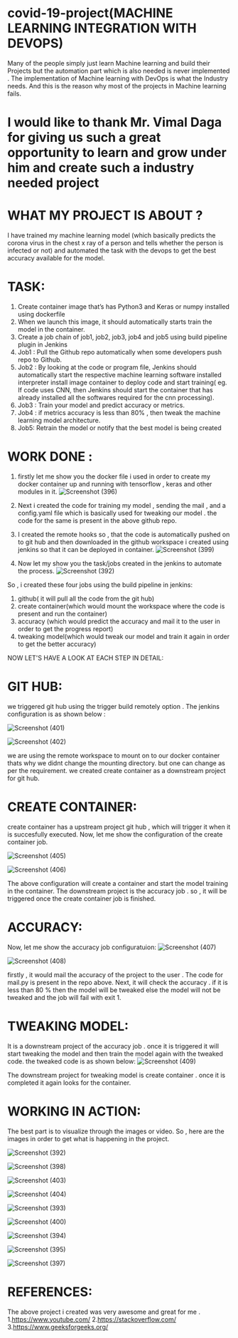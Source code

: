 # covid-19-project(MACHINE LEARNING INTEGRATION WITH DEVOPS)
Many of the people simply just learn Machine learning and build their Projects but the automation part which is also needed is never implemented . The implementation of Machine learning with DevOps is what the Industry needs. 
And this is the reason why most of the projects in Machine learning fails.
# I would like to thank Mr. Vimal Daga for giving us such a great opportunity to learn and grow under him and create such a industry needed project

# WHAT MY PROJECT IS ABOUT ?
I have trained my machine learning model (which basically predicts the corona virus in the chest x ray of a person and tells whether the person is infected or not) and automated the task with the devops to get the best accuracy available for the model.

# TASK:
1. Create container image that’s has Python3 and Keras or numpy installed using dockerfile
2. When we launch this image, it should automatically starts train the model in the container.
3. Create a job chain of job1, job2, job3, job4 and job5 using build pipeline plugin in Jenkins
4. Job1 : Pull the Github repo automatically when some developers push repo to Github.
5. Job2 : By looking at the code or program file, Jenkins should automatically start the respective machine learning software installed interpreter install image container to deploy code and start training( eg. If code uses CNN, then Jenkins should start the container that has already installed all the softwares required for the cnn processing).
6. Job3 : Train your model and predict accuracy or metrics.
7. Job4 : if metrics accuracy is less than 80% , then tweak the machine learning model architecture.
8. Job5: Retrain the model or notify that the best model is being created

# WORK DONE :
1. firstly let me show you the docker file i used in order to create my docker container up and running with tensorflow , keras and other modules in it.
![Screenshot (396)](https://user-images.githubusercontent.com/51692515/82863028-b879cc00-9f3e-11ea-9bde-ae76e3d3ab3d.png)

2. Next i created the code for training my model , sending the mail , and a config.yaml file which is basically used for tweaking our model . the code for the same is present in the above github repo.

3. I created the remote hooks so , that the code is automatically pushed on to git hub and then downloaded in the github workspace i created using jenkins so that it can be deployed in container.
![Screenshot (399)](https://user-images.githubusercontent.com/51692515/82863415-bb28f100-9f3f-11ea-9eb0-d1c001147d38.png)

4. Now let my show you the task/jobs created in the jenkins to automate the process.
![Screenshot (392)](https://user-images.githubusercontent.com/51692515/82863633-40140a80-9f40-11ea-8a70-63ab50a4d937.png)

So , i created these four jobs using the build pipeline in jenkins:
1. github( it will pull all the code from the git hub)
2. create container(which would mount the workspace where the code is present and run the container)
3. accuracy (which would predict the accuracy and mail it to the user in order to get the progress report)
4. tweaking model(which would tweak our model and train it again in order to get the better accuracy)

NOW LET'S HAVE A LOOK AT EACH STEP IN DETAIL:

# GIT HUB:
we triggered git hub using the trigger build remotely option . The jenkins configuration is as shown below :

![Screenshot (401)](https://user-images.githubusercontent.com/51692515/82864218-b36a4c00-9f41-11ea-839c-8142546ea4b0.png)

![Screenshot (402)](https://user-images.githubusercontent.com/51692515/82864223-b5340f80-9f41-11ea-9377-6ab4714d032f.png)

we are using the remote workspace to mount on to our docker container thats why we didnt change the mounting directory. but one can change as per the requirement.
we created create container as a downstream project for git hub.

# CREATE CONTAINER:
create container has a upstream project git hub , which will trigger it when it is succesfully executed.
Now, let me show the configuration of the create container job.


![Screenshot (405)](https://user-images.githubusercontent.com/51692515/82864643-9f731a00-9f42-11ea-86af-2933c6bfe00e.png)

![Screenshot (406)](https://user-images.githubusercontent.com/51692515/82864646-a13cdd80-9f42-11ea-879d-a05a5a1f5cc3.png)

The above configuration will create a container and start the model training in the container.
The downstream project is the accuracy job . so , it will be triggered once the create container job is finished.

# ACCURACY:
Now, let me show the accuracy job configuratuion:
![Screenshot (407)](https://user-images.githubusercontent.com/51692515/82864959-566f9580-9f43-11ea-8c14-86aaac5b0c28.png)

![Screenshot (408)](https://user-images.githubusercontent.com/51692515/82864963-58d1ef80-9f43-11ea-96fb-8b00e2a19961.png)

firstly , it would mail the accuracy of the project to the user . The code for mail.py is present in the repo above.
Next, it will check the accuracy . if it is less than 80 % then the model will be tweaked else the model will not be tweaked and the job will fail with exit 1.

# TWEAKING MODEL:
It is a downstream project of the accuracy job . once it is triggered it will start tweaking the model and then train the model again with the tweaked code.
the tweaked code is as shown below:
![Screenshot (409)](https://user-images.githubusercontent.com/51692515/82865343-207ee100-9f44-11ea-8fb4-c0d7f9013f07.png)

The downstream project for tweaking model is create container . once it is completed it again looks for the container.

# WORKING IN ACTION:
The best part is to visualize through the images or video.
So , here are the images in order to get what is happening in the project.
 
![Screenshot (392)](https://user-images.githubusercontent.com/51692515/82869080-4f4c8580-9f4b-11ea-83b6-8ab918c54134.png)

![Screenshot (398)](https://user-images.githubusercontent.com/51692515/82869121-5bd0de00-9f4b-11ea-867d-a76ed6077643.png)

![Screenshot (403)](https://user-images.githubusercontent.com/51692515/82869143-63908280-9f4b-11ea-944e-63bd3c5bbcf8.png)

![Screenshot (404)](https://user-images.githubusercontent.com/51692515/82869154-68553680-9f4b-11ea-9752-9ac215160b9c.png)

![Screenshot (393)](https://user-images.githubusercontent.com/51692515/82869090-52e00c80-9f4b-11ea-86fb-2075050c8ba3.png)

![Screenshot (400)](https://user-images.githubusercontent.com/51692515/82869134-60959200-9f4b-11ea-8e0c-658126ff9909.png)

![Screenshot (394)](https://user-images.githubusercontent.com/51692515/82869097-54113980-9f4b-11ea-814b-ad065768da1d.png)

![Screenshot (395)](https://user-images.githubusercontent.com/51692515/82869100-55426680-9f4b-11ea-8050-6a03af5dd77c.png)

![Screenshot (397)](https://user-images.githubusercontent.com/51692515/82869111-58d5ed80-9f4b-11ea-88d5-ab1d5584e04f.png)




# REFERENCES:
The above project i created was very awesome and great for me .
1.https://www.youtube.com/
2.https://stackoverflow.com/
3.https://www.geeksforgeeks.org/


